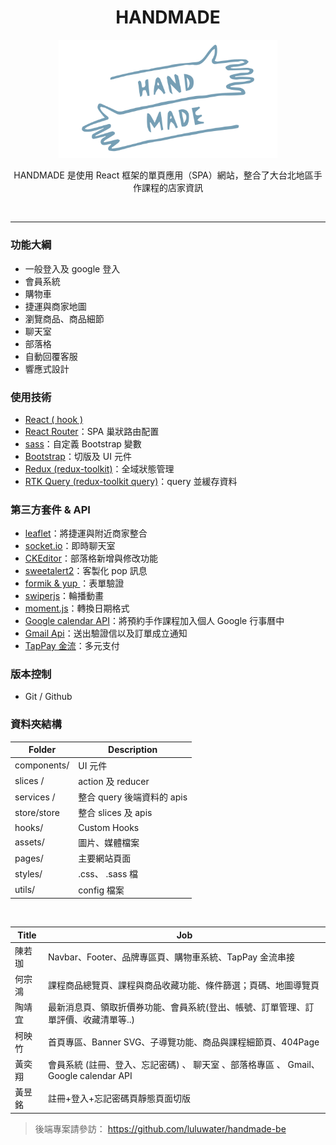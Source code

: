 <h1 align="center">HANDMADE</h1>


<div align="center">
  <img width="350" src="https://github.com/angushyx/handmade/blob/main/HANDMADE_LOGO.png?raw=true">

 HANDMADE 是使用 React 框架的單頁應用（SPA）網站，整合了大台北地區手作課程的店家資訊
</div>
 <br>


<!-- #### 🔗Website URL: <a href="https://nextmeal.herokuapp.com/#/"><strong>handmade</strong></a>

#### Test account and password: test@test.com/testtest 
 -->



<hr>

### 功能大綱

- 一般登入及 google 登入
- 會員系統
- 購物車
- 捷運與商家地圖
- 瀏覽商品、商品細節
- 聊天室
- 部落格
- 自動回覆客服
- 響應式設計


### 使用技術
- [React ( hook )](https://zh-hant.reactjs.org/docs/hooks-intro.html)
- [React Router](https://reactrouter.com/en/main)：SPA 巢狀路由配置
- [sass](https://sass-lang.com/)：自定義 Bootstrap 變數
- [Bootstrap](https://react-bootstrap.github.io/)：切版及 UI 元件
- [Redux (redux-toolkit)](https://redux-toolkit.js.org/)：全域狀態管理
- [RTK Query (redux-toolkit query)](https://redux-toolkit.js.org/rtk-query/overview)：query 並緩存資料
<!-- - [Cloud Services\*not yet](#cloud-services-1) -->

### 第三方套件 & API


- [leaflet](https://leafletjs.com/)：將捷運與附近商家整合
- [socket.io](https://socket.io/)：即時聊天室
- [CKEditor](https://ckeditor.com/ckeditor-5/)：部落格新增與修改功能 
- [sweetalert2](https://sweetalert2.github.io/#input-types)：客製化 pop 訊息 
- [formik & yup ](https://formik.org/docs/guides/validation)：表單驗證 
- [swiperjs](https://swiperjs.com/demos)：輪播動畫
- [moment.js](https://github.com/moment/moment/)：轉換日期格式
- [Google calendar API](https://developers.google.com/calendar/api)：將預約手作課程加入個人 Google 行事曆中
- [Gmail Api](https://developers.google.com/gmail/api)：送出驗證信以及訂單成立通知
- [TapPay 金流](https://www.tappaysdk.com/zh/)：多元支付

### 版本控制

- Git / Github

### 資料夾結構
<!-- [](#folder-structure) -->

| Folder      | Description                |
| ----------- | -------------------------- |
| components/ | UI 元件                    |
| slices /    | action 及 reducer          |
| services /  | 整合 query 後端資料的 apis |
| store/store | 整合 slices 及 apis        |
| hooks/      | Custom Hooks               |
| assets/     | 圖片、媒體檔案             |
| pages/      | 主要網站頁面               |
| styles/     | .css、 .sass 檔             |
| utils/      | config 檔案                |

<!-- 
### 網站部署

採用 AWS 服務部署網站

| Item      | Service       |
|-----------|---------------|
| DNS       | AWS Route53   |
| CDN       | AWS CloudFront|
| Frontend  | AWS S3        |
| ELB       | AWS EC2       |
| Backend   | AWS EC2       |
| DB        | AWS RDS       |
 -->

<br>

| Title | Job                                   |
|-------|---------------------------------------|
| 陳若珈 | Navbar、Footer、品牌專區頁、購物車系統、TapPay 金流串接 |
| 何宗鴻 | 課程商品總覽頁、課程與商品收藏功能、條件篩選；頁碼、地圖導覽頁 |
| 陶靖宜 | 最新消息頁、領取折價券功能、會員系統(登出、帳號、訂單管理、訂單評價、收藏清單等..) |
| 柯映竹 | 首頁專區、Banner SVG、子導覽功能、商品與課程細節頁、404Page |
| 黃奕翔 | 會員系統 (註冊、登入、忘記密碼) 、 聊天室 、部落格專區 、 Gmail、Google calendar API |
| 黃昱銘 | 註冊+登入+忘記密碼頁靜態頁面切版 |

> 後端專案請參訪： https://github.com/luluwater/handmade-be
